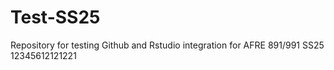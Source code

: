 # Test-SS25
Repository for testing Github and Rstudio integration for AFRE 891/991 SS25
12345612121221